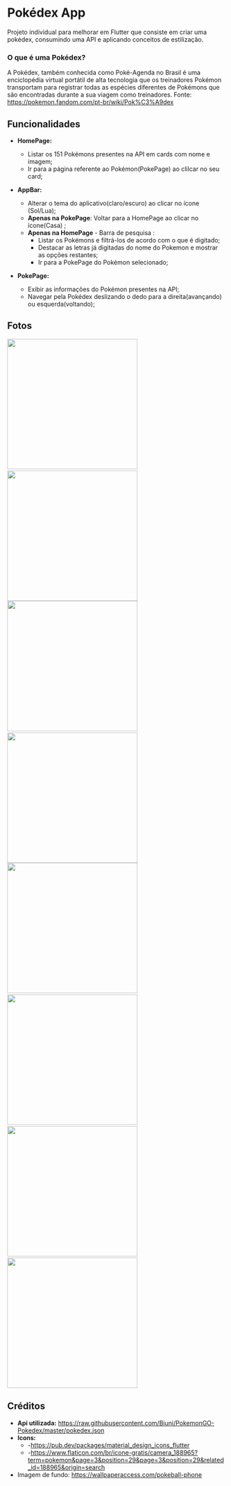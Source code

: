 # Pokédex App

Projeto individual para melhorar em Flutter que consiste em criar uma pokédex, consumindo uma API e aplicando conceitos de estilização.
### O que é uma Pokédex? 
A Pokédex, também conhecida como Poké-Agenda no Brasil é uma enciclopédia virtual portátil de alta tecnologia que os treinadores Pokémon transportam para registrar todas as espécies diferentes de Pokémons que são encontradas durante a sua viagem como treinadores.
    Fonte: https://pokemon.fandom.com/pt-br/wiki/Pok%C3%A9dex
## Funcionalidades
- **HomePage:** 
    - Listar os 151 Pokémons presentes na API em cards com nome e imagem;
    - Ir para a página referente ao Pokémon(PokePage) ao clilcar no seu card;

- **AppBar:** 
    - Alterar o tema do aplicativo(claro/escuro) ao clicar no ícone (Sol/Lua);
    - **Apenas na PokePage**: Voltar para a HomePage ao clicar no ícone(Casa) ;
    - **Apenas na HomePage** - Barra de pesquisa : 
        - Listar os Pokémons e filtrá-los de acordo com o que é digitado;
        - Destacar as letras já digitadas do nome do Pokemon e mostrar as opções restantes;
        - Ir para a PokePage do Pokémon selecionado;
    

-  **PokePage:**
    - Exibir as  informações do Pokémon presentes na API;
    - Navegar pela Pokédex deslizando o dedo para a direita(avançando) ou esquerda(voltando); 
## Fotos 
<img src ="assets/images/Prints/Back-Black.jpg" width= "300">   &emsp;&emsp;&emsp;  <img src ="assets/images/Prints/Back-White.jpg" width= "300">
<img src ="assets/images/Prints/Search-Black.jpg" width= "300">   &emsp;&emsp;&emsp;  <img src ="assets/images/Prints/Search-White.jpg" width= "300">
<img src ="assets/images/Prints/Bulba-White.jpg" width= "300">   &emsp;&emsp;  <img src ="assets/images/Prints/Charmander-Black.jpg" width= "300"> &emsp;&emsp;  <img src ="assets/images/Prints/Squirtle-White.jpg" width= "300"> &emsp;&emsp;  <img src ="assets/images/Prints/Butterfree-Black.jpg" width= "300">


## Créditos

- **Api utilizada:** https://raw.githubusercontent.com/Biuni/PokemonGO-Pokedex/master/pokedex.json
- **Icons:** 
    - -https://pub.dev/packages/material_design_icons_flutter
    - -https://www.flaticon.com/br/icone-gratis/camera_188965?term=pokemon&page=3&position=29&page=3&position=29&related_id=188965&origin=search
- Imagem de fundo: https://wallpaperaccess.com/pokeball-phone
## 
